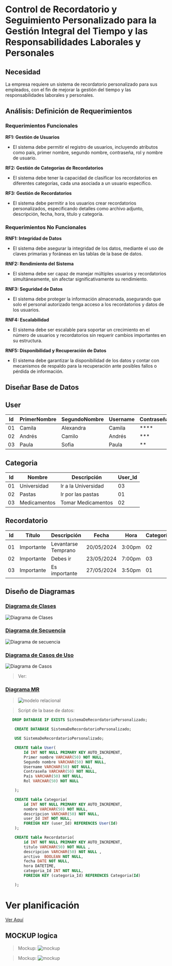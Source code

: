 # Control de Recordatorio y Seguimiento Personalizado para la Gestión Integral del Tiempo y las Responsabilidades Laborales y Personales

## Necesidad

La empresa requiere un sistema de recordatorio personalizado para sus empleados, con el fin de mejorar la gestión del tiempo y las responsabilidades laborales y personales.

## Análisis: Definición de Requerimientos

### Requerimientos Funcionales

**RF1: Gestión de Usuarios**

- El sistema debe permitir el registro de usuarios, incluyendo atributos como país, primer nombre, segundo nombre, contraseña, rol y nombre de usuario.

**RF2: Gestión de Categorías de Recordatorios**

- El sistema debe tener la capacidad de clasificar los recordatorios en diferentes categorías, cada una asociada a un usuario específico.

**RF3: Gestión de Recordatorios**

- El sistema debe permitir a los usuarios crear recordatorios personalizados, especificando detalles como archivo adjunto, descripción, fecha, hora, título y categoría.

### Requerimientos No Funcionales

**RNF1: Integridad de Datos**

- El sistema debe asegurar la integridad de los datos, mediante el uso de claves primarias y foráneas en las tablas de la base de datos.

**RNF2: Rendimiento del Sistema**

- El sistema debe ser capaz de manejar múltiples usuarios y recordatorios simultáneamente, sin afectar significativamente su rendimiento.

**RNF3: Seguridad de Datos**

- El sistema debe proteger la información almacenada, asegurando que solo el personal autorizado tenga acceso a los recordatorios y datos de los usuarios.

**RNF4: Escalabilidad**

- El sistema debe ser escalable para soportar un crecimiento en el número de usuarios y recordatorios sin requerir cambios importantes en su estructura.

**RNF5: Disponibilidad y Recuperación de Datos**

- El sistema debe garantizar la disponibilidad de los datos y contar con mecanismos de respaldo para la recuperación ante posibles fallos o pérdida de información.


## Diseñar Base de Datos

## User

| Id  | PrimerNombre | SegundoNombre | Username | Contraseña | País      | Rol           |
| --- | ------------ | ------------- | -------- | ---------- | --------- | ------------- |
| 01  | Camila       | Alexandra     | Camila   | ****       | Argentina | Participante  |
| 02  | Andrés       | Camilo        | Andrés   | ***        | Rusia     | Participante2 |
| 03  | Paula        | Sofia         | Paula    | **         | Polonia   | Participante3 |

## Categoria

| Id  | Nombre            | Descripción         | User_Id |
| --- | ----------------- | ------------------- | ------- |
| 01  | Universidad       | Ir a la Universidad | 03      |
| 02  | Pastas            | Ir por las pastas   | 01      |
| 03  | Medicamentos      | Tomar Medicamentos  | 02      |

## Recordatorio

| Id  | Título            | Descripción        | Fecha      | Hora   | Categoría_Id |
| --- | ----------------- | ------------------ | ---------- | ------ | ------------ |
| 01  | Importante        | Levantarse Temprano| 20/05/2024 | 3:00pm | 02           |
| 02  | Importante        | Debes ir           | 23/05/2024 | 7:00pm | 03           |
| 03  | Importante        | Es importante      | 27/05/2024 | 3:50pm | 01           |


## Diseño de Diagramas

### [Diagrama de Clases](IMG/DiagramaClases/Clases.wsd)

![Diagrama de Clases](IMG/DiagramaClases/Clases.png)

### [Diagrama de Secuencia](IMG/DiagramaSecuencia/Secuencia.wsd)

![Diagrama de secuencia](IMG/DiagramaSecuencia/Secuencia.png)

### [Diagrama de Casos de Uso](IMG/DiagramaCasosdeUso/Casosdeuso.wsd)

![Diagrama de Casos](IMG/DiagramaCasosdeUso/Casosdeuso.png)



> Ver:

### [Diagrama MR](IMG/Mr/MR.wsd)

> ![modelo relacional](IMG/Mr/MR.png)



> Script de la base de datos:

```sql
   DROP DATABASE IF EXISTS SistemaDeRecordatorioPersonalizado;

    CREATE DATABASE SistemaDeRecordatorioPersonalizado;

    USE SistemaDeRecordatorioPersonalizado;

    CREATE table User(
        Id INT NOT NULL PRIMARY KEY AUTO_INCREMENT,
        Primer nombre VARCHAR(50) NOT NULL,
        Segundo nombre VARCHAR(50) NOT NULL,
        Username VARCHAR(50) NOT NULL,
        Contraseña VARCHAR(50) NOT NULL,
        País VARCHAR(50) NOT NULL,
        Rol VARCHAR(50) NOT NULL

    );

    CREATE table Categoria(
        id INT NOT NULL PRIMARY KEY AUTO_INCREMENT,
        nombre VARCHAR(50) NOT NULL,
        descripcion VARCHAR(50) NOT NULL,
        user_Id INT NOT NULL,
        FOREIGN KEY (user_Id) REFERENCES User(Id)
    );

    CREATE table Recordatorio(
        id INT NOT NULL PRIMARY KEY AUTO_INCREMENT,
        titulo VARCHAR(50) NOT NULL ,
        descripcion VARCHAR(50) NOT NULL ,
        arctivo  BOOLEAN NOT NULL,
        fecha DATE NOT NULL,
        hora DATETIME,
        categoria_Id INT NOT NULL,
        FOREIGN KEY (categoria_Id) REFERENCES Categoria(Id)

    );


```

# Ver planificación

[Ver Aquí](https://trello.com/b/sloMX50s/proyecto)

## MOCKUP logica

> Mockup:
> ![mockup](IMG/mockup1.jpg)

> Mockup:
> ![mockup](IMG/mockup2.jpg)
